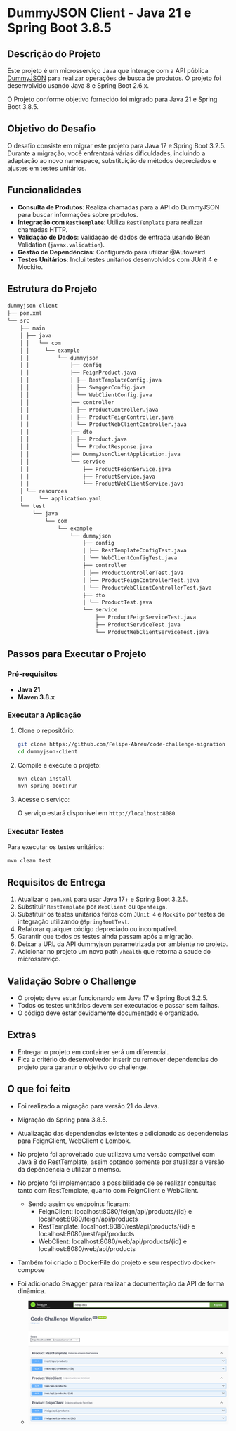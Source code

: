 # DummyJSON Client - Java 21 e Spring Boot 3.8.5

## Descrição do Projeto

Este projeto é um microsserviço Java que interage com a API pública [DummyJSON](https://dummyjson.com/docs/products)
para realizar operações de busca de produtos. O projeto foi desenvolvido usando Java 8 e Spring Boot 2.6.x.

O Projeto conforme objetivo fornecido foi migrado para Java 21 e Spring Boot 3.8.5.

## Objetivo do Desafio

O desafio consiste em migrar este projeto para Java 17 e Spring Boot 3.2.5. Durante a migração, você enfrentará várias
dificuldades, incluindo a adaptação ao novo namespace, substituição de métodos depreciados e ajustes em testes
unitários.

## Funcionalidades

- **Consulta de Produtos**: Realiza chamadas para a API do DummyJSON para buscar informações sobre produtos.
- **Integração com `RestTemplate`**: Utiliza `RestTemplate` para realizar chamadas HTTP.
- **Validação de Dados**: Validação de dados de entrada usando Bean Validation (`javax.validation`).
- **Gestão de Dependências**: Configurado para utilizar @Autoweird.
- **Testes Unitários**: Inclui testes unitários desenvolvidos com JUnit 4 e Mockito.

## Estrutura do Projeto

```bash
dummyjson-client
├── pom.xml
└── src
    ├── main
    │ ├── java
    │ │   └── com
    │ │     └── example
    │ │         └── dummyjson
    │ │             ├── config
    │ │             ├── FeignProduct.java
    │ │             │ ├── RestTemplateConfig.java
    │ │             │ ├── SwaggerConfig.java
    │ │             │ └── WebClientConfig.java
    │ │             ├── controller
    │ │             │ ├── ProductController.java
    │ │             │ ├── ProductFeignController.java
    │ │             │ └── ProductWebClientController.java
    │ │             ├── dto
    │ │             │ ├── Product.java
    │ │             │ └── ProductResponse.java
    │ │             ├── DummyJsonClientApplication.java
    │ │             └── service
    │ │                 ├── ProductFeignService.java
    │ │                 ├── ProductService.java
    │ │                 └── ProductWebClientService.java
    │ └── resources
    │     └── application.yaml
    └── test
        └── java
            └── com
                └── example
                    └── dummyjson
                        ├── config
                        │ ├── RestTemplateConfigTest.java
                        │ └── WebClientConfigTest.java
                        ├── controller
                        │ ├── ProductControllerTest.java
                        │ ├── ProductFeignControllerTest.java
                        │ └── ProductWebClientControllerTest.java
                        ├── dto
                        │ └── ProductTest.java
                        └── service
                            ├── ProductFeignServiceTest.java
                            ├── ProductServiceTest.java
                            └── ProductWebClientServiceTest.java

```

## Passos para Executar o Projeto

### Pré-requisitos

- **Java 21**
- **Maven 3.8.x**

### Executar a Aplicação

1. Clone o repositório:

    ```bash
    git clone https://github.com/Felipe-Abreu/code-challenge-migration
    cd dummyjson-client
    ```

2. Compile e execute o projeto:

    ```bash
    mvn clean install
    mvn spring-boot:run
    ```

3. Acesse o serviço:

   O serviço estará disponível em `http://localhost:8080`.

### Executar Testes

Para executar os testes unitários:

```bash
mvn clean test
```

## Requisitos de Entrega

1. Atualizar o `pom.xml` para usar Java 17+ e Spring Boot 3.2.5.
2. Substituir `RestTemplate` por `WebClient` ou `Openfeign`.
3. Substituir os testes unitários feitos com `JUnit 4` e `Mockito` por testes de integração utilizando
   `@SpringBootTest`.
4. Refatorar qualquer código depreciado ou incompatível.
5. Garantir que todos os testes ainda passam após a migração.
6. Deixar a URL da API dummyjson parametrizada por ambiente no projeto.
7. Adicionar no projeto um novo path `/health` que retorna a saude do microsserviço.

## Validação Sobre o Challenge

- O projeto deve estar funcionando em Java 17 e Spring Boot 3.2.5.
- Todos os testes unitários devem ser executados e passar sem falhas.
- O código deve estar devidamente documentado e organizado.

## Extras

- Entregar o projeto em container será um diferencial.
- Fica a critério do desenvolvedor inserir ou remover dependencias do projeto para garantir o objetivo do challenge.

## O que foi feito

- Foi realizado a migração para versão 21 do Java.
- Migração do Spring para 3.8.5.
- Atualização das dependencias existentes e adicionado as dependencias para FeignClient, WebClient e Lombok.
- No projeto foi aproveitado que utilizava uma versão compativel com Java 8 do RestTemplate, assim optando somente por atualizar a versão da depêndencia e utilizar o memso.
- No projeto foi implementado a possibilidade de se realizar consultas tanto com RestTemplate, quanto com FeignClient e WebClient.
   - Sendo assim os endpoints ficaram:
     - FeignClient: localhost:8080/feign/api/products/{id} e localhost:8080/feign/api/products
     - RestTemplate: localhost:8080/rest/api/products/{id} e localhost:8080/rest/api/products
     - WebClient: localhost:8080/web/api/products/{id} e localhost:8080/web/api/products
- Também foi criado o DockerFile do projeto e seu respectivo docker-compose
- Foi adicionado Swagger para realizar a documentação da API de forma dinâmica.

  - ![image](src/main/resources/img.png)